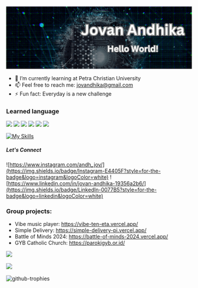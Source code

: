 ![Jovan Andhika](img/BannerProfile.png)

- 🔭 I’m currently learning at Petra Christian University
- 📫 Feel free to reach me: jovandhika@gmail.com
- ⚡ Fun fact: Everyday is a new challenge

### Learned language
<!-- HTML -->
<img src="https://img.shields.io/badge/HTML5-E34F26?style=for-the-badge&logo=html5&logoColor=white"> <img src="https://img.shields.io/badge/CSS3-1572B6?style=for-the-badge&logo=css3&logoColor=white"> <img src="https://img.shields.io/badge/JavaScript-323330?style=for-the-badge&logo=javascript&logoColor=F7DF1E"> <img src="https://img.shields.io/badge/PHP-777BB4?style=for-the-badge&logo=php&logoColor=white"> <img src="https://img.shields.io/badge/Python-FFD43B?style=for-the-badge&logo=python&logoColor=blue"> <img src="https://img.shields.io/badge/C%2B%2B-00599C?style=for-the-badge&logo=c%2B%2B&logoColor=white">

[![My Skills](https://skillicons.dev/icons?i=laravel,mysql,java&theme=light)](https://skillicons.dev)


##### Let's Connect
![https://www.instagram.com/andh_jov/](https://img.shields.io/badge/Instagram-E4405F?style=for-the-badge&logo=instagram&logoColor=white) ![https://www.linkedin.com/in/jovan-andhika-19356a2b6/](https://img.shields.io/badge/LinkedIn-0077B5?style=for-the-badge&logo=linkedin&logoColor=white)

### Group projects:
- Vibe music player: https://vibe-ten-eta.vercel.app/
- Simple Delivery: https://simple-delivery-pi.vercel.app/
- Battle of Minds 2024: https://battle-of-minds-2024.vercel.app/
- GYB Catholic Church: https://parokigyb.or.id/

<!-- Contributions -->
![](https://devimg.vercel.app/github/languages/JovanAndhika)

![](http://github-profile-summary-cards.vercel.app/api/cards/profile-details?username=JovanAndhika&theme=tokyonight)

![github-trophies](https://stats.hyo.dev/api/github-trophies?login=JovanAndhika)